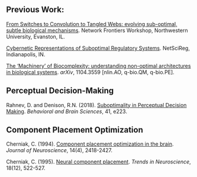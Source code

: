 ## Previous Work:
[From Switches to Convolution to Tangled Webs: evolving sub-optimal, subtle biological mechanisms](https://www.academia.edu/5232331/From_Switches_to_Convolution_to_Tangled_Webs_evolving_sub-optimal_subtle_biological_mechanisms). Network Frontiers Workshop, Northwestern University, Evanston, IL.

[Cybernetic Representations of Suboptimal Regulatory Systems](https://figshare.com/articles/Cybernetic_Representations_of_Suboptimal_Regulatory_Systems/5084956). NetSciReg, Indianapolis, IN.

[The ‘Machinery’ of Biocomplexity: understanding non-optimal architectures in biological systems](https://arxiv.org/abs/1104.3559). _arXiv_, 1104.3559 [nlin.AO, q-bio.QM, q-bio.PE].


## Perceptual Decision-Making
Rahnev, D. and Denison, R.N. (2018). [Suboptimality in Perceptual Decision Making](https://www.biorxiv.org/content/biorxiv/early/2018/01/31/060194.full.pdf). _Behavioral and Brain Sciences_, 41, e223.


## Component Placement Optimization
Cherniak, C. (1994). [Component placement optimization in the brain](https://www.ncbi.nlm.nih.gov/pubmed/8158278). _Journal of Neuroscience_,  14(4), 2418-2427.

Cherniak, C. (1995). [Neural component placement](https://www.ncbi.nlm.nih.gov/pubmed/8638292). _Trends in Neuroscience_, 18(12), 522-527.

